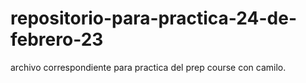 # repositorio-para-practica-24-de-febrero-23
archivo correspondiente para practica del prep course con camilo.
